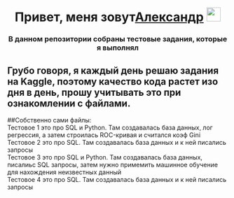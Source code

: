 <h1 align="center">Привет, меня зовут<a href="https://daniilshat.ru/" target="_blank">Александр</a> 
<img src="https://github.com/blackcater/blackcater/raw/main/images/Hi.gif" height="32"/></h1>
<h3 align="center">В данном репозитории собраны тестовые задания, которые я выполнял</h3>



## Грубо говоря, я каждый день решаю задания на Kaggle, поэтому качество кода растет изо дня в день, прошу учитывать это при ознакомлении с файлами.

##Собственно сами файлы: <br />
  Тестовое 1 это про SQL и Python. Там создавалась база данных, лог регрессия, а затем строилась ROC-кривая и считался коэф Gini <br />
  Тестовое 2 это про SQL. Там создавалась база данных и к ней писались запросы  <br />
  Тестовое 3 это про SQL и Python. Там создавалась база данных, писалиьс SQL запросы, затем нужно примемить машинное обучение для нахождения неизвестных данный <br />
  Тестовое 4 это про SQL. Там создавалась база данных и к ней писались запросы <br />
  

